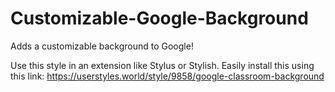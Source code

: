 # Customizable-Google-Background
Adds a customizable background to Google!

Use this style in an extension like Stylus or Stylish. Easily install this using this link: https://userstyles.world/style/9858/google-classroom-background
